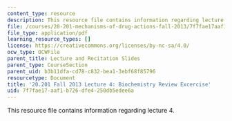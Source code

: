 ```yaml
---
content_type: resource
description: This resource file contains information regarding lecture 4.
file: /courses/20-201-mechanisms-of-drug-actions-fall-2013/7f7fae17aaf1b726dfe4250db5edee6a_MIT20_201F13_L4_biochem1.pdf
file_type: application/pdf
learning_resource_types: []
license: https://creativecommons.org/licenses/by-nc-sa/4.0/
ocw_type: OCWFile
parent_title: Lecture and Recitation Slides
parent_type: CourseSection
parent_uid: b3b11dfa-cd78-c832-bea1-3ebf68f85796
resourcetype: Document
title: '20.201 Fall 2013 Lecture 4: Biochemistry Review Excercise'
uid: 7f7fae17-aaf1-b726-dfe4-250db5edee6a
---
```

This resource file contains information regarding lecture 4.